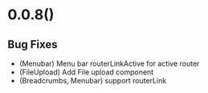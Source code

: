 
# 0.0.8()

## Bug Fixes

* (Menubar) Menu bar routerLinkActive for active router
* (FileUpload) Add File upload component
* (Breadcrumbs, Menubar) support routerLink
   
